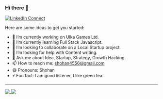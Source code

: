 ### Hi there 👋 

[![LinkedIn Connect](https://img.shields.io/badge/%20-Connect-black?color=14171A&labelColor=212121&logo=linkedin&logoColor=ffffff)](https://www.linkedin.com/in/shohanr/)


<!--
**shohan4556/shohan4556** is a ✨ _special_ ✨ repository because its `README.md` (this file) appears on your GitHub profile.
-->

Here are some ideas to get you started:

- 🔭 I’m currently working on Ulka Games Ltd.
- 🌱 I’m currently learning Full Stack Javascript.
- 👯 I’m looking to collaborate on a Local Startup project.
- 🤔 I’m looking for help with Content writing.
- 💬 Ask me about Idea, Startup, Strategy, Growth Hacking.
- 📫 How to reach me: shohan4556@gmail.com
- 😄 Pronouns: Shohan
- ⚡ Fun fact: I am good listener, I like green tea.

---

<a href="https://github.com/shohan4556?tab=repositories">
  <img align="center" src="https://github-readme-stats.anuraghazra1.vercel.app/api/top-langs/?username=shohan4556&theme=tokyonight&hide_langs_below=0&title_color=FFFFFF" />
</a>

<a href="https://github.com/shohan4556">
  <img align="center" src="https://github-readme-stats.anuraghazra1.vercel.app/api?username=shohan4556&show_icons=true&theme=tokyonight&line_height=40&title_color=FFFFFF"
</a>

